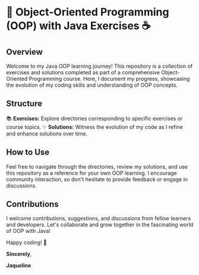 # 🚀 Object-Oriented Programming (OOP) with Java Exercises  ☕️
## Overview

Welcome to my Java OOP learning journey! This repository is a collection of exercises and solutions completed as part of a comprehensive Object-Oriented Programming course. Here, I document my progress, showcasing the evolution of my coding skills and understanding of OOP concepts.

## Structure

📚 **Exercises:** Explore directories corresponding to specific exercises or course topics.
✨ **Solutions:** Witness the evolution of my code as I refine and enhance solutions over time.

## How to Use

Feel free to navigate through the directories, review my solutions, and use this repository as a reference for your own OOP learning. I encourage community interaction, so don't hesitate to provide feedback or engage in discussions.

## Contributions

I welcome contributions, suggestions, and discussions from fellow learners and developers. Let's collaborate and grow together in the fascinating world of OOP with Java!

Happy coding! 🌟

**Sincerely**,

**Jaqueline**
